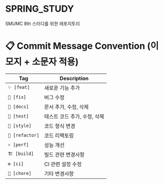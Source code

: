 # SPRING_STUDY
SMUMC 8th 스터디를 위한 레포지토리

# 📋 Commit Message Convention (이모지 + 소문자 적용)
| Tag            | Description             |
|----------------|-------------------------|
| `✨ [feat]`     | 새로운 기능 추가        |
| `🐛 [fix]`     | 버그 수정              |
| `📝 [docs]`    | 문서 추가, 수정, 삭제  |
| `🧪 [test]`    | 테스트 코드 추가, 수정, 삭제 |
| `🎨 [style]`   | 코드 형식 변경         |
| `🔨 [refactor]` | 코드 리팩토링         |
| `⚡ [perf]`     | 성능 개선              |
| `🏗️ [build]`  | 빌드 관련 변경사항     |
| `⚙️ [ci]`      | CI 관련 설정 수정     |
| `🚀 [chore]`   | 기타 변경사항          |